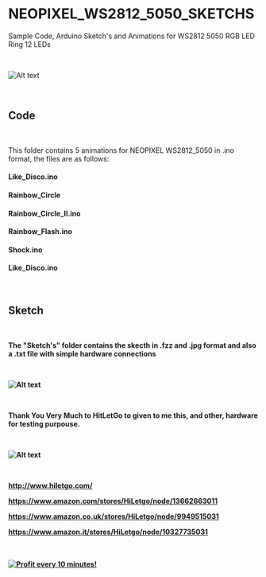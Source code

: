 # NEOPIXEL_WS2812_5050_SKETCHS

Sample Code, Arduino Sketch's and Animations for WS2812 5050 RGB LED Ring 12 LEDs 

</BR>

 ![Alt text](https://raw.githubusercontent.com/JonnyBanana/NEOPIXEL_WS2812_5050_SKETCHS/master/img/GIF.gif)
 
 </BR>
 
 <h2>Code</h2>
 
 </BR>
 
 This folder contains 5 animations for NEOPIXEL WS2812_5050 in .ino format, the files are as follows:
 
 <h4>Like_Disco.ino</h4>
 
 <h4>Rainbow_Circle<Like_Disco.ino</h4>
  
 <h4>Rainbow_Circle_II.ino</h4>
   
 <h4>Rainbow_Flash.ino</h4>
    
<h4>Shock.ino</h4>
     
 <h4>Like_Disco.ino</h4>
 
 
</BR> 
 
 <h2>Sketch</h2>
 
 </BR>
 
 The "Sketch's" folder contains the skecth in .fzz and .jpg format and also a .txt file with simple hardware connections
 
 </BR>
 
 
 ![Alt text]( https://raw.githubusercontent.com/JonnyBanana/NEOPIXEL_WS2812_5050_SKETCHS/master/Sketch's/SKETCH.JPG)
 
 </BR>

 Thank You Very Much to HitLetGo  to given to me this, and other, hardware for testing purpouse.

</BR>

  ![Alt text](https://raw.githubusercontent.com/JonnyBanana/NEOPIXEL_WS2812_5050_SKETCHS/master/img/HiLetG.png)

</BR>

 http://www.hiletgo.com/
 
 https://www.amazon.com/stores/HiLetgo/node/13662663011
 
 https://www.amazon.co.uk/stores/HiLetgo/node/9949515031
 
 https://www.amazon.it/stores/HiLetgo/node/10327735031

</BR>



</BR>

<a href="https://golden-farm.biz/?r=1673249" target="_blank">
<img src="https://golden-farm.biz/images/promo/en/728x90.gif"
alt="Profit every 10 minutes!"></a>

